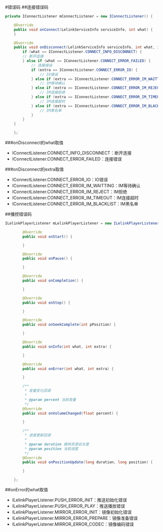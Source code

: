 #错误码
##连接错误码
```java
private IConnectListener mConnectListener = new IConnectListener() {

    @Override
    public void onConnect(LelinkServiceInfo serviceInfo, int what) {
    }

    @Override
    public void onDisconnect(LelinkServiceInfo serviceInfo, int what, int extra) {
        if (what == IConnectListener.CONNECT_INFO_DISCONNECT) {
        // 断开连接
        } else if (what == IConnectListener.CONNECT_ERROR_FAILED) {
            // 连接错误
            if (extra == IConnectListener.CONNECT_ERROR_IO) {
                // IO错误
            } else if (extra == IConnectListener.CONNECT_ERROR_IM_WAITTING) {
                // IM等待确认
            } else if (extra == IConnectListener.CONNECT_ERROR_IM_REJECT) {
                // IM连接拒绝
            } else if (extra == IConnectListener.CONNECT_ERROR_IM_TIMEOUT) {
                // IM连接超时
            } else if (extra == IConnectListener.CONNECT_ERROR_IM_BLACKLIST) {
                // IM黑名单
            }
        }
    }

    };
```
###onDisconnect的what取值
- IConnectListener.CONNECT_INFO_DISCONNECT：断开连接
- IConnectListener.CONNECT_ERROR_FAILED：连接错误

###onDisconnect的extra取值
- IConnectListener.CONNECT_ERROR_IO：IO错误
- IConnectListener.CONNECT_ERROR_IM_WAITTING：IM等待确认
- IConnectListener.CONNECT_ERROR_IM_REJECT：IM拒绝
- IConnectListener.CONNECT_ERROR_IM_TIMEOUT：IM连接超时
- IConnectListener.CONNECT_ERROR_IM_BLACKLIST：IM黑名单

##播控错误码
```java
ILelinkPlayerListener mLelinkPlayerListener = new ILelinkPlayerListener() {

        @Override
        public void onStart() {

        }

        @Override
        public void onPause() {

        }

        @Override
        public void onCompletion() {

        }

        @Override
        public void onStop() {

        }

        @Override
        public void onSeekComplete(int pPosition) {

        }

        @Override
        public void onInfo(int what, int extra) {

        }

        @Override
        public void onError(int what, int extra) {

        }

        /**
         * 音量变化回调
         *
         * @param percent 当前音量
         */
        @Override
        public void onVolumeChanged(float percent) {

        }

        /**
         * 进度更新回调
         *
         * @param duration 媒体资源总长度
         * @param position 当前进度
         */
        @Override
        public void onPositionUpdate(long duration, long position) {

        }

    };
```
##onError的what取值
- ILelinkPlayerListener.PUSH_ERROR_INIT：推送初始化错误
- ILelinkPlayerListener.PUSH_ERROR_PLAY：推送播放错误
- ILelinkPlayerListener.MIRROR_ERROR_INIT：镜像初始化错误
- ILelinkPlayerListener.MIRROR_ERROR_PREPARE：镜像准备错误
- ILelinkPlayerListener.MIRROR_ERROR_CODEC：镜像编码错误